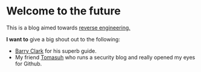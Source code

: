 # Welcome to the future

This is a blog aimed towards [reverse engineering.](https://iwh2010.github.io/)

**I want to** give a big shout out to the following:

- [Barry Clark](https://github.com/barryclark/jekyll-now) for his superb guide.
- My friend [Tomasuh](https://tomasuh.github.io/) who runs a security blog and really opened my eyes for Github.
